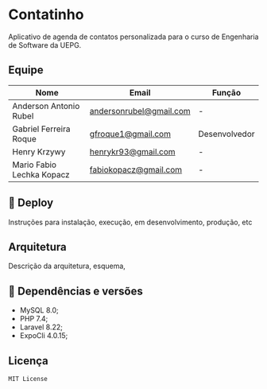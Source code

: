 # Contatinho

Aplicativo de agenda de contatos personalizada para o curso de Engenharia de Software da UEPG. 

## Equipe
Nome | Email | Função
---- | ----- | ------
Anderson Antonio Rubel | andersonrubel@gmail.com | -
Gabriel Ferreira Roque | gfroque1@gmail.com | Desenvolvedor
Henry Krzywy | henrykr93@gmail.com | - 
Mario Fabio Lechka Kopacz | fabiokopacz@gmail.com | -

## 🚢 Deploy
Instruções para instalação, execução, em desenvolvimento, produção, etc

## Arquitetura
Descrição da arquitetura, esquema, 

## 🔀 Dependências e versões
 - MySQL 8.0;
 - PHP 7.4;
 - Laravel 8.22;
 - ExpoCli 4.0.15;
 
 ## Licença
    MIT License
